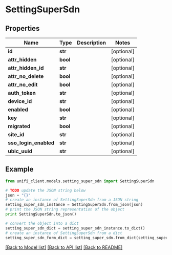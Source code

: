 # SettingSuperSdn


## Properties

Name | Type | Description | Notes
------------ | ------------- | ------------- | -------------
**id** | **str** |  | [optional] 
**attr_hidden** | **bool** |  | [optional] 
**attr_hidden_id** | **str** |  | [optional] 
**attr_no_delete** | **bool** |  | [optional] 
**attr_no_edit** | **bool** |  | [optional] 
**auth_token** | **str** |  | [optional] 
**device_id** | **str** |  | [optional] 
**enabled** | **bool** |  | [optional] 
**key** | **str** |  | [optional] 
**migrated** | **bool** |  | [optional] 
**site_id** | **str** |  | [optional] 
**sso_login_enabled** | **str** |  | [optional] 
**ubic_uuid** | **str** |  | [optional] 

## Example

```python
from unifi_client.models.setting_super_sdn import SettingSuperSdn

# TODO update the JSON string below
json = "{}"
# create an instance of SettingSuperSdn from a JSON string
setting_super_sdn_instance = SettingSuperSdn.from_json(json)
# print the JSON string representation of the object
print SettingSuperSdn.to_json()

# convert the object into a dict
setting_super_sdn_dict = setting_super_sdn_instance.to_dict()
# create an instance of SettingSuperSdn from a dict
setting_super_sdn_form_dict = setting_super_sdn.from_dict(setting_super_sdn_dict)
```
[[Back to Model list]](../README.md#documentation-for-models) [[Back to API list]](../README.md#documentation-for-api-endpoints) [[Back to README]](../README.md)


